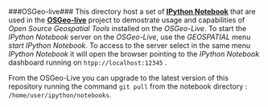 ###OSGeo-live###
This directory host a set of **[IPython Notebook](http://ipython.org/notebook.html)** that are used in the **[OSGeo-live](http://live.osgeo.org/en/index.html)** project to demostrate usage and capabilities of *Open Source Geospatial Tools* installed on the *OSGeo-Live*.
To start the *IPython Notebook* server on the *OSGeo-Live*, use the *GEOSPATIAL* menu *start IPython Notebook*. 
To access to the server select in the same menu *IPython Notebook* it will open the browser pointing to the *IPython Notebook* dashboard running on ```htpp://localhost:12345``` .

From the OSGeo-Live you can upgrade to the latest version of this repository running the command ```git pull``` from the notebook directory : ```/home/user/ipython/notebooks```.

